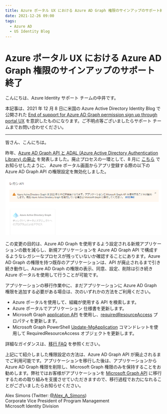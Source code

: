 ```yaml
--- 
title: Azure ポータル UX における Azure AD Graph 権限のサインアップのサポート終了
date: 2021-12-26 09:00 
tags: 
  - Azure AD 
  - US Identity Blog 
--- 
```

 
# Azure ポータル UX における Azure AD Graph 権限のサインアップのサポート終了

こんにちは、Azure Identity サポート チームの中井です。

本記事は、2021 年 12 月 8 日に米国の Azure Active Directory Identity Blog で公開された [End of support for Azure AD Graph permission sign up through portal UX](https://techcommunity.microsoft.com/t5/azure-active-directory-identity/end-of-support-for-azure-ad-graph-permission-sign-up-through/ba-p/2464404) を意訳したものになります。ご不明点等ございましたらサポート チームまでお問い合わせください。

----

皆さん、こんにちは。
 
昨年、[Azure AD Graph API と ADAL (Azure Active Directory Authentication Library) の廃止](https://techcommunity.microsoft.com/t5/azure-active-directory-identity/update-your-applications-to-use-microsoft-authentication-library/ba-p/1257363) を発表しました。廃止プロセスの一環として、8 月に [こちら](https://twitter.com/Microsoft365Dev/status/1432810426442649603?s=20) でお知らせしたように、 Azure ポータル画面からアプリ登録する際の以下の Azure AD Graph API の権限設定を無効化しました。

![](./end-of-support-for-azure-ad-graph-permission-sign-up-through/legacy_apis.png)

この変更の目的は、Azure AD Graph を使用するよう設定される新規アプリケーションの数を減らし、新規アプリケーションを Azure AD Graph API で構成するようなレガシーなプロセスが残っていないか確認することにあります。Azure AD Graph の権限を持つ既存のアプリケーションは、API が廃止されるまで引き続き動作し、Azure AD Graph の権限の表示、同意、設定、削除は引き続き Azure ポータルを使用して行うことが可能です。

アプリケーションの移行作業中に、まだアプリケーションに Azure AD Graph 権限を追加する必要がある場合は、次のいずれかの方法をご利用ください。

- Azure ポータルを使用して、組織が使用する API を検索します。
- Azure ポータルでアプリケーション 仕様書を更新します。
- Microsoft Graph [application API](https://docs.microsoft.com/graph/api/resources/application?view=graph-rest-1.0) を使用し、[requiredResourceAccess](https://docs.microsoft.com/graph/api/resources/requiredresourceaccess?view=graph-rest-1.0) プロパティを更新します。
- Microsoft Graph PowerShell [Update-MgApplication](https://docs.microsoft.com/powershell/module/microsoft.graph.applications/update-mgapplication?view=graph-powershell-1.0) コマンドレットを使用して RequiredResourceAccess オブジェクトを更新します。

詳細なガイダンスは、[移行 FAQ](https://docs.microsoft.com/graph/migrate-azure-ad-graph-faq#i-need-to-add-new-azure-ad-graph-permissions-to-my-app-but-i-cant-select-azure-ad-graph-as-a-required-permission-for-my-app-registration-how-can-i-add-the-azure-ad-graph-permissions) を参照ください。

上記にて紹介しました権限設定の方法は、Azure AD Graph API が廃止されるまでご利用可能です。アプリケーションを移行した後は、アプリケーションから Azure AD Graph 権限を削除し、Microsoft Graph 権限のみを保持することをお勧めします。弊社ではお客様がアプリケーションを [Microsoft Graph API](https://docs.microsoft.com/graph/overview) に移行するための取り組みを支援させていただきますので、移行過程でお力になれることがございましたらお知らせください。

Alex Simons (Twitter: [@Alex_A_Simons](http://twitter.com/alex_a_simons))  
Corporate Vice President of Program Management  
Microsoft Identity Division
